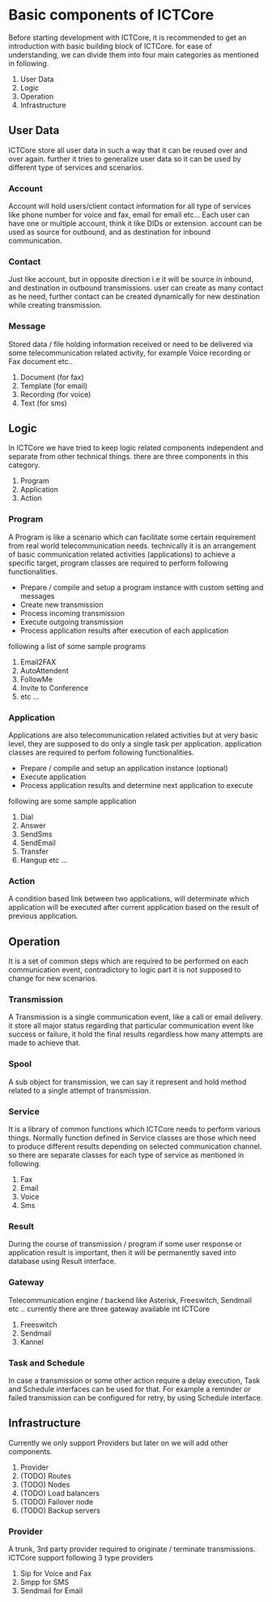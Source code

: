 Basic components of ICTCore
===========================
Before starting development with ICTCore, it is recommended to get an introduction with basic building block of ICTCore. for ease of understanding, we can divide them into four main categories as mentioned in following.

1. User Data
2. Logic
3. Operation
4. Infrastructure


User Data
---------
ICTCore store all user data in such a way that it can be reused over and over again. further it tries to generalize user data so it can be used by different type of services and scenarios.

### Account
Account will hold users/client contact information for all type of services like phone number for voice and fax, email for email etc... Each user can have one or multiple account, think it like DIDs or extension. account can be used as source for outbound, and as destination for inbound communication. 

### Contact
Just like account, but in opposite direction i.e it will be source in inbound, and destination in outbound transmissions. user can create as many contact as he need, further contact can be created dynamically for new destination while creating transmission.

### Message
Stored data / file holding information received or need to be delivered via some telecommunication related activity, for example Voice recording or Fax document etc..

1. Document (for fax)
2. Template (for email)
3. Recording (for voice)
4. Text (for sms)


Logic
-----
In ICTCore we have tried to keep logic related components independent and separate from other technical things. there are three components in this category.

1. Program
2. Application
3. Action

### Program
A Program is like a scenario which can facilitate some certain requirement from real world telecommunication needs. technically it is an arrangement of basic communication related activities (applications) to achieve a specific target, program classes are required to perform following functionalities.

* Prepare / compile and setup a program instance with custom setting and messages
* Create new transmission
* Process incoming transmission
* Execute outgoing transmission
* Process application results after execution of each application

following a list of some sample programs

1. Email2FAX
2. AutoAttendent
3. FollowMe
4. Invite to Conference
5. etc ...

### Application
Applications are also telecommunication related activities but at very basic level, they are supposed to do only a single task per application. application classes are required to perfom following functionalities.

* Prepare / compile and setup an application instance (optional)
* Execute application
* Process application results and determine next application to execute

following are some sample application

1. Dial
2. Answer
3. SendSms
4. SendEmail
5. Transfer
6. Hangup etc ...

### Action
A condition based link between two applications, will determinate which application will be executed after current application based on the result of previous application.


Operation
---------
It is a set of common steps which are required to be performed on each communication event, contradictory to logic part it is not supposed to change for new scenarios.

### Transmission
A Transmission is a single communication event, like a call or email delivery. it store all major status regarding that particular communication event like success or failure, it hold the final results regardless how many attempts are made to achieve that.

### Spool
A sub object for transmission, we can say it represent and hold method related to a single attempt of transmission.

### Service
It is a library of common functions which ICTCore needs to perform various things. Normally function defined in Service classes are those which need to produce different results depending on selected communication channel. so there are separate classes for each type of service as mentioned in following.

1. Fax
2. Email
3. Voice
4. Sms

### Result
During the course of transmission / program if some user response or application result is important, then it will be permanently saved into database using Result interface.

### Gateway
Telecommunication engine / backend like Asterisk, Freeswitch, Sendmail etc .. currently there are three gateway available int ICTCore 

1. Freeswitch
2. Sendmail
3. Kannel

### Task and Schedule
In case a transmission or some other action require a delay execution, Task and Schedule interfaces can be used for that. For example a reminder or failed transmission can be configured for retry, by using Schedule interface.


Infrastructure
--------------
Currently we only support Providers but later on we will add other components.

1. Provider
2. (TODO) Routes
3. (TODO) Nodes
4. (TODO) Load balancers
4. (TODO) Failover node
5. (TODO) Backup servers

### Provider
A trunk, 3rd party provider required to originate / terminate transmissions. ICTCore support following 3 type providers

1. Sip for Voice and Fax
2. Smpp for SMS
3. Sendmail for Email